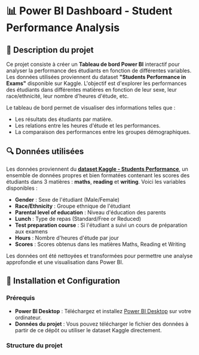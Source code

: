 # 📊 Power BI Dashboard - Student Performance Analysis

## 🎯 Description du projet

Ce projet consiste à créer un **Tableau de bord Power BI** interactif pour analyser la performance des étudiants en fonction de différentes variables. Les données utilisées proviennent du dataset **"Students Performance in Exams"** disponible sur Kaggle. L'objectif est d'explorer les performances des étudiants dans différentes matières en fonction de leur sexe, leur race/ethnicité, leur nombre d'heures d'étude, etc.

Le tableau de bord permet de visualiser des informations telles que :
- Les résultats des étudiants par matière.
- Les relations entre les heures d'étude et les performances.
- La comparaison des performances entre les groupes démographiques.

## 🔍 Données utilisées

Les données proviennent du **[dataset Kaggle - Students Performance](https://www.kaggle.com/datasets/spscientist/students-performance-in-exams)**, un ensemble de données propres et bien formatées contenant les scores des étudiants dans 3 matières : **maths**, **reading** et **writing**. Voici les variables disponibles :

- **Gender** : Sexe de l'étudiant (Male/Female)
- **Race/Ethnicity** : Groupe ethnique de l'étudiant
- **Parental level of education** : Niveau d'éducation des parents
- **Lunch** : Type de repas (Standard/Free or Reduced)
- **Test preparation course** : Si l'étudiant a suivi un cours de préparation aux examens
- **Hours** : Nombre d'heures d'étude par jour
- **Scores** : Scores obtenus dans les matières Maths, Reading et Writing

Les données ont été nettoyées et transformées pour permettre une analyse approfondie et une visualisation dans Power BI.

## 🚀 Installation et Configuration

### Prérequis

- **Power BI Desktop** : Téléchargez et installez [Power BI Desktop](https://powerbi.microsoft.com/en-us/downloads/) sur votre ordinateur.
- **Données du projet** : Vous pouvez télécharger le fichier des données à partir de ce dépôt ou utiliser le dataset Kaggle directement.

### Structure du projet

